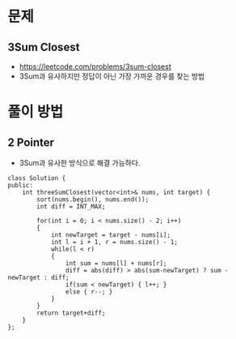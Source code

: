 
# 문제

## 3Sum Closest
- https://leetcode.com/problems/3sum-closest
- 3Sum과 유사하지만 정답이 아닌 가장 가까운 경우를 찾는 방법


# 풀이 방법

## 2 Pointer
- 3Sum과 유사한 방식으로 해결 가능하다.

```
class Solution {
public:
    int threeSumClosest(vector<int>& nums, int target) {
        sort(nums.begin(), nums.end());
        int diff = INT_MAX;

        for(int i = 0; i < nums.size() - 2; i++)
        {
            int newTarget = target - nums[i];
            int l = i + 1, r = nums.size() - 1;
            while(l < r)
            {
                int sum = nums[l] + nums[r];
                diff = abs(diff) > abs(sum-newTarget) ? sum - newTarget : diff;
                if(sum < newTarget) { l++; }
                else { r--; }
            }
        }
        return target+diff;
    }
};
```